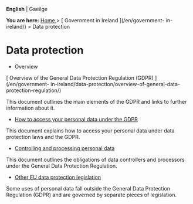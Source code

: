 **English** |  Gaeilge 

**You are here:** [ Home ](/en/) > [ Government in Ireland ](/en/government-
in-ireland/) > Data protection

#  Data protection

  * Overview 

[ Overview of the General Data Protection Regulation (GDPR) ](/en/government-
in-ireland/data-protection/overview-of-general-data-protection-regulation/)

This document outlines the main elements of the GDPR and links to further
information about it.

  * [ How to access your personal data under the GDPR ](/en/government-in-ireland/data-protection/rights-under-general-data-protection-regulation/)

This document explains how to access your personal data under data protection
laws and the GDPR.

  * [ Controlling and processing personal data ](/en/government-in-ireland/data-protection/controlling-and-processing-personal-data/)

This document outlines the obligations of data controllers and processors
under the General Data Protection Regulation.

  * [ Other EU data protection legislation ](/en/government-in-ireland/data-protection/legislation-relating-to-the-general-data-protection-regulation/)

Some uses of personal data fall outside the General Data Protection Regulation
(GDPR) and are governed by separate pieces of legislation.
